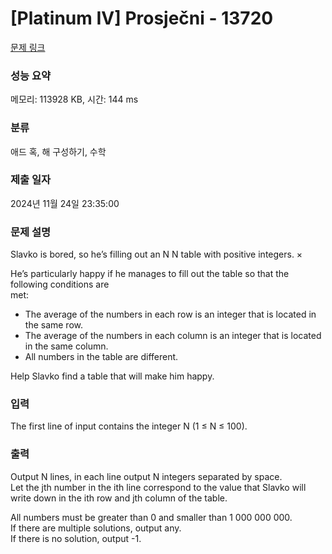 # [Platinum IV] Prosječni - 13720 

[문제 링크](https://www.acmicpc.net/problem/13720) 

### 성능 요약

메모리: 113928 KB, 시간: 144 ms

### 분류

애드 혹, 해 구성하기, 수학

### 제출 일자

2024년 11월 24일 23:35:00

### 문제 설명

<p>Slavko is bored, so he’s filling out an N N table with positive integers. ×</p>

<p>He’s particularly happy if he manages to fill out the table so that the following conditions are<br>
met:</p>

<ul>
	<li>The average of the numbers in each row is an integer that is located in the same row.</li>
	<li>The average of the numbers in each column is an integer that is located in the same column.</li>
	<li>All numbers in the table are different.</li>
</ul>

<p>Help Slavko find a table that will make him happy. </p>

### 입력 

 <p>The first line of input contains the integer N (1 ≤ N ≤ 100). </p>

### 출력 

 <p>Output N lines, in each line output N integers separated by space.<br>
Let the jth number in the ith line correspond to the value that Slavko will write down in the ith row and jth column of the table.</p>

<p>All numbers must be greater than 0 and smaller than 1 000 000 000.<br>
If there are multiple solutions, output any.<br>
If there is no solution, output -1. </p>

